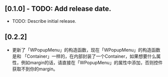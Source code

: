 ## [0.1.0] - TODO: Add release date.

* TODO: Describe initial release.
## [0.2.2]

- 更新了「WPopupMenu」的构造函数，现在「WPopupMenu」的构造函数是和 「Container」一样的，在内部封装了一个Container，如果想要什么属性，例如margin的话，请直接在「WPopupMenu」的属性中添加，否则控件获取不到你的margin。
